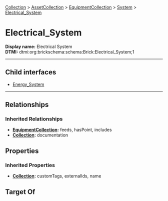 [Collection](../../../../Collection.md) > [AssetCollection](../../../AssetCollection.md) > [EquipmentCollection](../../EquipmentCollection.md) > [System](../System.md) > [Electrical_System](#)
# Electrical_System

**Display name:** Electrical System<br />
**DTMI:** dtmi:org:brickschema:schema:Brick:Electrical_System;1

---


## Child interfaces
* [Energy_System](Energy_System/Energy_System.md)

---
## Relationships
### Inherited Relationships
* **[EquipmentCollection](../../EquipmentCollection.md):** feeds, hasPoint, includes
* **[Collection](../../../../Collection.md):** documentation
## Properties
### Inherited Properties
* **[Collection](../../../../Collection.md):** customTags, externalIds, name
## Target Of
